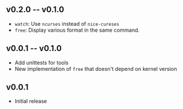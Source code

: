 ## v0.2.0 -- v0.1.0

* `watch`: Use `ncurses` instead of `nice-cureses`
* `free`: Display various format in the same command.

## v0.0.1 -- v0.1.0

* Add unittests for tools
* New implementation of `free` that doesn't depend on kernel version

## v0.0.1

* Initial release
